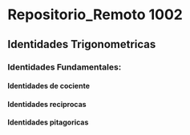 # Repositorio_Remoto 1002

## Identidades Trigonometricas

### Identidades Fundamentales:

#### Identidades de cociente
#### Identidades reciprocas
#### Identidades pitagoricas